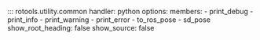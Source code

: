 ::: rotools.utility.common
    handler: python
    options:
      members:
        - print_debug
        - print_info
        - print_warning
        - print_error
        - to_ros_pose
        - sd_pose
      show_root_heading: false
      show_source: false
